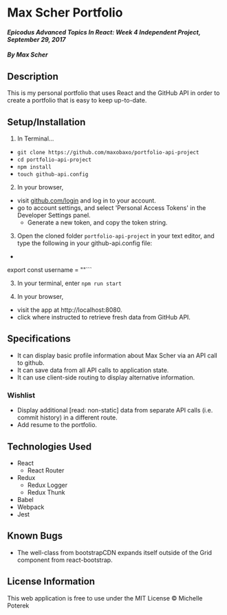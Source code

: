 # Max Scher Portfolio
#### _Epicodus Advanced Topics In React: Week 4 Independent Project, September 29, 2017_
_**By Max Scher**_

## Description
This is my personal portfolio that uses React and the GitHub API in order to create a portfolio that is easy to keep up-to-date.


## Setup/Installation
1. In Terminal...
* `git clone https://github.com/maxobaxo/portfolio-api-project`
* `cd portfolio-api-project`
* `npm install`
* `touch github-api.config`

2. In your browser,
  * visit [github.com/login](github.com/login) and log in to your account.
  * go to account settings, and select 'Personal Access Tokens' in the Developer Settings panel.
    * Generate a new token, and copy the token string.

3. Open the cloned folder `portfolio-api-project` in your text editor, and type the following in your github-api.config file:
  * ```export const token = "<YOUR-PERSONAL-ACCESS-TOKEN-GOES-HERE>"
  export const username = "<YOUR-USERNAME-GOES-HERE>"```

3. In your terminal, enter `npm run start`

4. In your browser,
  * visit the app at http://localhost:8080.
  * click where instructed to retrieve fresh data from GitHub API.

## Specifications
* It can display basic profile information about Max Scher via an API call to github.
* It can save data from all API calls to application state.
* It can use client-side routing to display alternative information.

### Wishlist
* Display additional [read: non-static] data from separate API calls (i.e. commit history) in a different route.
* Add resume to the portfolio.

## Technologies Used
* React
  * React Router  
* Redux
  * Redux Logger
  * Redux Thunk
* Babel
* Webpack
* Jest

## Known Bugs
* The well-class from bootstrapCDN expands itself outside of the Grid component from react-bootstrap.

## License Information
This web application is free to use under the MIT License &copy; Michelle Poterek
